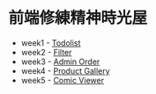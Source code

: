 # 前端修練精神時光屋
* week1 - [Todolist](https://samchiengg.github.io/F2E-todolist/week1/)
* week2 - [Filter](https://samchiengg.github.io/F2E-todolist/week2/)
* week3 - [Admin Order](https://samchiengg.github.io/F2E-todolist/week3/)
* week4 - [Product Gallery](https://samchiengg.github.io/F2E-todolist/week4/)
* week5 - [Comic Viewer](https://samchiengg.github.io/F2E-todolist/week5/)